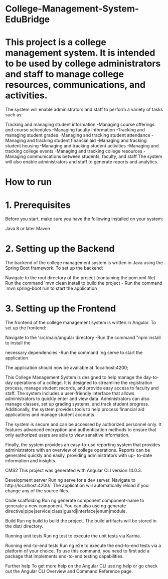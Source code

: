 # College-Management-System-EduBridge

# This project is a college management system. It is intended to be used by college administrators and staff to manage college resources, communications, and activities.
The system will enable administrators and staff to perform a variety of tasks such as:

Tracking and managing student information 
-Managing course offerings and course schedules 
-Managing faculty information 
-Tracking and managing student grades 
-Managing and tracking student attendance 
-Managing and tracking student financial aid 
-Managing and tracking student housing 
-Managing and tracking student activities
-Managing and tracking college events 
-Managing and tracking college resources
-Managing communications between students, faculty, and staff The system will also enable administrators and staff to generate reports and analytics.
# How to run
# 1. Prerequisites
Before you start, make sure you have the following installed on your system:

Java 8 or later
Maven
# 2. Setting up the Backend
The backend of the college management system is written in Java using the Spring Boot framework. To set up the backend:

Navigate to the root directory of the project (containing the pom.xml file) -Run the command 'mvn clean install to build the project - Run the command `mvn spring-boot run to start the application
# 3. Setting up the Frontend
The frontend of the college management system is written in Angular. To set up the frontend:

Navigate to the 'src/main/angular directory
-Run the command "npm install to install the

necessary dependencies -Run the command 'ng serve to start the application

The application should now be available at 'localhost:4200;

This College Management System is designed to help manage the day-to-day operations of a college. It is designed to streamline the registration process, manage student records, and provide easy access to faculty and staff.
The system includes a user-friendly interface that allows administrators to quickly enter and view data. Administrators can also manage classes, set up grading systems, and track student progress. Additionally, the system provides tools to help process financial aid applications and manage student accounts.

The system is secure and can be accessed by authorized personnel only. It features advanced encryption and authentication methods to ensure that only authorized users are able to view sensitive information.

Finally, the system provides an easy-to-use reporting system that provides administrators with an overview of college operations. Reports can be generated quickly and easily, providing administrators with up- to-date information and insights.

CMS2
This project was generated with Angular CLI version 14.0.3.

Development server
Run ng serve for a dev server. Navigate to http://localhost:4200/. The application will automatically reload if you change any of the source files.

Code scaffolding
Run ng generate component component-name to generate a new component. You can also use ng generate directive|pipe|service|class|guard|interface|enum|module.

Build
Run ng build to build the project. The build artifacts will be stored in the dist/ directory.

Running unit tests
Run ng test to execute the unit tests via Karma.

Running end-to-end tests
Run ng e2e to execute the end-to-end tests via a platform of your choice. To use this command, you need to first add a package that implements end-to-end testing capabilities.

Further help
To get more help on the Angular CLI use ng help or go check out the Angular CLI Overview and Command Reference page.
